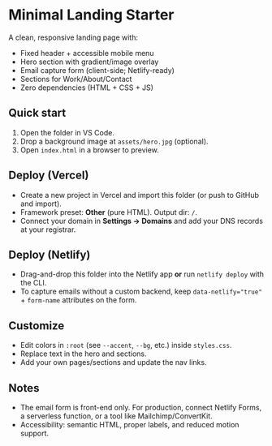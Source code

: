 # Minimal Landing Starter

A clean, responsive landing page with:
- Fixed header + accessible mobile menu
- Hero section with gradient/image overlay
- Email capture form (client-side; Netlify-ready)
- Sections for Work/About/Contact
- Zero dependencies (HTML + CSS + JS)

## Quick start

1) Open the folder in VS Code.
2) Drop a background image at `assets/hero.jpg` (optional).
3) Open `index.html` in a browser to preview.

## Deploy (Vercel)

- Create a new project in Vercel and import this folder (or push to GitHub and import).
- Framework preset: **Other** (pure HTML). Output dir: `/`.
- Connect your domain in **Settings → Domains** and add your DNS records at your registrar.

## Deploy (Netlify)

- Drag-and-drop this folder into the Netlify app **or** run `netlify deploy` with the CLI.
- To capture emails without a custom backend, keep `data-netlify="true"` + `form-name` attributes on the form.

## Customize

- Edit colors in `:root` (see `--accent`, `--bg`, etc.) inside `styles.css`.
- Replace text in the hero and sections.
- Add your own pages/sections and update the nav links.

## Notes

- The email form is front-end only. For production, connect Netlify Forms, a serverless function, or a tool like Mailchimp/ConvertKit.
- Accessibility: semantic HTML, proper labels, and reduced motion support.
